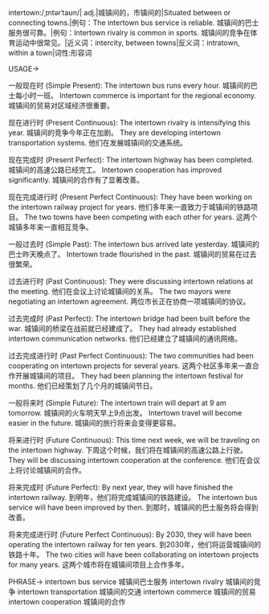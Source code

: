 intertown:/ˌɪntərˈtaʊn/| adj.|城镇间的，市镇间的|Situated between or connecting towns.|例句：The intertown bus service is reliable. 城镇间的巴士服务很可靠。|例句：Intertown rivalry is common in sports. 城镇间的竞争在体育运动中很常见。|近义词：intercity, between towns|反义词：intratown, within a town|词性:形容词


USAGE->

一般现在时 (Simple Present):
The intertown bus runs every hour. 城镇间的巴士每小时一班。
Intertown commerce is important for the regional economy. 城镇间的贸易对区域经济很重要。

现在进行时 (Present Continuous):
The intertown rivalry is intensifying this year. 城镇间的竞争今年正在加剧。
They are developing intertown transportation systems. 他们在发展城镇间的交通系统。

现在完成时 (Present Perfect):
The intertown highway has been completed. 城镇间的高速公路已经完工。
Intertown cooperation has improved significantly. 城镇间的合作有了显著改善。

现在完成进行时 (Present Perfect Continuous):
They have been working on the intertown railway project for years. 他们多年来一直致力于城镇间的铁路项目。
The two towns have been competing with each other for years. 这两个城镇多年来一直相互竞争。

一般过去时 (Simple Past):
The intertown bus arrived late yesterday. 城镇间的巴士昨天晚点了。
Intertown trade flourished in the past. 城镇间的贸易在过去很繁荣。

过去进行时 (Past Continuous):
They were discussing intertown relations at the meeting. 他们在会议上讨论城镇间的关系。
The two mayors were negotiating an intertown agreement. 两位市长正在协商一项城镇间的协议。

过去完成时 (Past Perfect):
The intertown bridge had been built before the war. 城镇间的桥梁在战前就已经建成了。
They had already established intertown communication networks. 他们已经建立了城镇间的通讯网络。

过去完成进行时 (Past Perfect Continuous):
The two communities had been cooperating on intertown projects for several years. 这两个社区多年来一直合作开展城镇间的项目。
They had been planning the intertown festival for months. 他们已经策划了几个月的城镇间节日。

一般将来时 (Simple Future):
The intertown train will depart at 9 am tomorrow. 城镇间的火车明天早上9点出发。
Intertown travel will become easier in the future. 城镇间的旅行将来会变得更容易。

将来进行时 (Future Continuous):
This time next week, we will be traveling on the intertown highway. 下周这个时候，我们将在城镇间的高速公路上行驶。
They will be discussing intertown cooperation at the conference. 他们在会议上将讨论城镇间的合作。

将来完成时 (Future Perfect):
By next year, they will have finished the intertown railway. 到明年，他们将完成城镇间的铁路建设。
The intertown bus service will have been improved by then. 到那时，城镇间的巴士服务将会得到改善。

将来完成进行时 (Future Perfect Continuous):
By 2030, they will have been operating the intertown railway for ten years. 到2030年，他们将运营城镇间的铁路十年。
The two cities will have been collaborating on intertown projects for many years. 这两个城市将在城镇间项目上合作多年。


PHRASE->
intertown bus service 城镇间巴士服务
intertown rivalry 城镇间的竞争
intertown transportation 城镇间的交通
intertown commerce 城镇间的贸易
intertown cooperation 城镇间的合作
